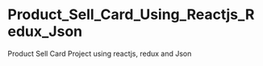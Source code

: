 # Product_Sell_Card_Using_Reactjs_Redux_Json
Product Sell Card Project using reactjs, redux and Json
